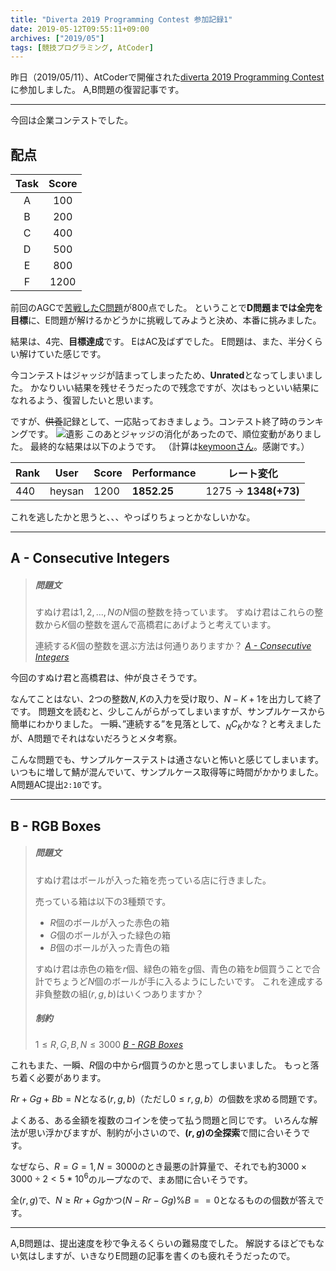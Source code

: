 ```yaml
---
title: "Diverta 2019 Programming Contest 参加記録1"
date: 2019-05-12T09:55:11+09:00
archives: ["2019/05"]
tags: [競技プログラミング, AtCoder]
---
```


昨日（2019/05/11）、AtCoderで開催された[diverta 2019 Programming Contest](https://atcoder.jp/contests/diverta2019)に参加しました。
A,B問題の復習記事です。
<!--more-->
---

今回は企業コンテストでした。

## 配点

|Task|Score|
|:----:|:-----:|
|A|100|
|B|200|
|C|400|
|D|500|
|E|800|
|F|1200|

前回のAGCで[苦戦したC問題](https://hee-san.github.io/blog/2019/agc033_c問題_参加記録/)が800点でした。
ということで**D問題までは全完を目標**に、E問題が解けるかどうかに挑戦してみようと決め、本番に挑みました。

結果は、4完、**目標達成**です。
EはAC及ばずでした。
E問題は、また、半分くらい解けていた感じです。

今コンテストはジャッジが詰まってしまったため、**Unrated**となってしまいました。
かなりいい結果を残せそうだったので残念ですが、次はもっといい結果になれるよう、復習したいと思います。

ですが、~~供養~~記録として、一応貼っておきましょう。コンテスト終了時のランキングです。
![遺影](/blog/img/divertaコン.png)
このあとジャッジの消化があったので、順位変動がありました。
最終的な結果は以下のようです。
（計算は[keymoonさん](https://twitter.com/kymn_/status/1127240666277236736)。感謝です。）

|Rank|User|Score|Performance|レート変化|
|---|---|---|---|---|
|440|heysan|1200|**1852.25**|1275 -> **1348(+73)**|

これを逃したかと思うと、、、やっぱりちょっとかなしいかな。

---
## A - Consecutive Integers

> ##### 問題文
>
> すぬけ君は$1,2,...,N$の$N$個の整数を持っています。
> すぬけ君はこれらの整数から$K$個の整数を選んで高橋君にあげようと考えています。
>
> 連続する$K$個の整数を選ぶ方法は何通りありますか？
> <cite>[A - Consecutive Integers](https://atcoder.jp/contests/diverta2019/tasks/diverta2019_a) </cite>

今回のすぬけ君と高橋君は、仲が良さそうです。


なんてことはない、2つの整数$N,K$の入力を受け取り、$N-K+1$を出力して終了です。
問題文を読むと、少しこんがらがってしまいますが、サンプルケースから簡単にわかりました。
一瞬、”連続する”を見落として、$_N C _K$かな？と考えましたが、A問題でそれはないだろうとメタ考察。

こんな問題でも、サンプルケーステストは通さないと怖いと感じてしまいます。
いつもに増して鯖が混んでいて、サンプルケース取得等に時間がかかりました。
A問題AC提出`2:10`です。

---

## B - RGB Boxes

> ##### 問題文
>
> すぬけ君はボールが入った箱を売っている店に行きました。
>
> 売っている箱は以下の$3$種類です。
>
> - $R$個のボールが入った赤色の箱
> - $G$個のボールが入った緑色の箱
> - $B$個のボールが入った青色の箱
>
> すぬけ君は赤色の箱を$r$個、緑色の箱を$g$個、青色の箱を$b$個買うことで合計でちょうど$N$個のボールが手に入るようにしたいです。
>これを達成する非負整数の組$(r,g,b)$はいくつありますか？
>
> ##### 制約
> $1 \leq R,G,B,N \leq 3000$
> <cite>[B - RGB Boxes](https://atcoder.jp/contests/diverta2019/tasks/diverta2019_b) </cite>

これもまた、一瞬、$R$個の中から$r$個買うのかと思ってしまいました。
もっと落ち着く必要があります。

$Rr+Gg+Bb=N$となる$(r,g,b)$（ただし$0 \leq r,g,b$）の個数を求める問題です。

よくある、ある金額を複数のコインを使って払う問題と同じです。
いろんな解法が思い浮かびますが、制約が小さいので、**$(r,g)$の全探索**で間に合いそうです。

なぜなら、$R=G=1,N=3000$のとき最悪の計算量で、それでも約$3000 \times 3000 \div 2<5*10^6$のループなので、まあ間に合いそうです。

全$(r,g)$で、$N\geq Rr+Gg$かつ$(N-Rr-Gg)\%B==0$となるものの個数が答えです。

---
A,B問題は、提出速度を秒で争えるくらいの難易度でした。
解説するほどでもない気はしますが、いきなりE問題の記事を書くのも疲れそうだったので。

